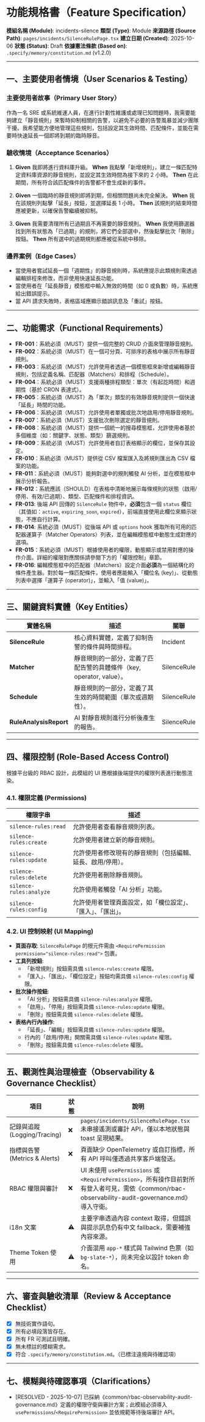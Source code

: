 # 功能規格書（Feature Specification）

**模組名稱 (Module)**: incidents-silence
**類型 (Type)**: Module
**來源路徑 (Source Path)**: `pages/incidents/SilenceRulePage.tsx`
**建立日期 (Created)**: 2025-10-06
**狀態 (Status)**: Draft
**依據憲法條款 (Based on)**: `.specify/memory/constitution.md` (v1.2.0)

---

## 一、主要使用者情境（User Scenarios & Testing）

### 主要使用者故事（Primary User Story）
作為一名 SRE 或系統維運人員，在進行計劃性維護或處理已知問題時，我需要能夠建立「靜音規則」來暫時抑制相關的告警，以避免不必要的告警風暴並減少團隊干擾。我希望能方便地管理這些規則，包括設定其生效時間、匹配條件，並能在需要時快速延長一個即將到期的臨時靜音。

### 驗收情境（Acceptance Scenarios）
1.  **Given** 我即將進行資料庫升級。
    **When** 我點擊「新增規則」，建立一條匹配特定資料庫資源的靜音規則，並設定其生效時間為接下來的 2 小時。
    **Then** 在此期間，所有符合該匹配條件的告警都不會生成新的事件。

2.  **Given** 一個臨時的靜音規則即將到期，但相關問題尚未完全解決。
    **When** 我在該規則列點擊「延長」按鈕，並選擇延長 1 小時。
    **Then** 該規則的結束時間應被更新，以確保告警繼續被抑制。

3.  **Given** 我需要清理所有已過期且不再需要的靜音規則。
    **When** 我使用篩選器找到所有狀態為「已過期」的規則，將它們全部選中，然後點擊批次「刪除」按鈕。
    **Then** 所有選中的過期規則都應被從系統中移除。

### 邊界案例（Edge Cases）
- 當使用者嘗試延長一個「週期性」的靜音規則時，系統應提示此類規則需透過編輯排程來修改，而非使用快速延長功能。
- 當使用者在「延長靜音」模態框中輸入無效的時間（如 0 或負數）時，系統應給出錯誤提示。
- 當 API 請求失敗時，表格區域應顯示錯誤訊息及「重試」按鈕。

---

## 二、功能需求（Functional Requirements）

- **FR-001**：系統必須（MUST）提供一個完整的 CRUD 介面來管理靜音規則。
- **FR-002**：系統必須（MUST）在一個可分頁、可排序的表格中展示所有靜音規則。
- **FR-003**：系統必須（MUST）允許使用者透過一個模態框來新增或編輯靜音規則，包括定義名稱、匹配器（Matchers）和排程（Schedule）。
- **FR-004**：系統必須（MUST）支援兩種排程類型：單次（有起訖時間）和週期性（基於 CRON 表達式）。
- **FR-005**：系統必須（MUST）為「單次」類型的有效靜音規則提供一個快速「延長」時間的功能。
- **FR-006**：系統必須（MUST）允許使用者單獨或批次地啟用/停用靜音規則。
- **FR-007**：系統必須（MUST）支援批次刪除選定的靜音規則。
- **FR-008**：系統必須（MUST）提供一個統一的搜尋模態框，允許使用者基於多個維度（如：關鍵字、狀態、類型）篩選規則。
- **FR-009**：系統必須（MUST）允許使用者自訂表格顯示的欄位，並保存其設定。
- **FR-010**：系統必須（MUST）提供從 CSV 檔案匯入及將規則匯出為 CSV 檔案的功能。
- **FR-011**：系統必須（MUST）能夠對選中的規則觸發 AI 分析，並在模態框中展示分析報告。
- **FR-012**：系統應該（SHOULD）在表格中清晰地展示每條規則的狀態（啟用/停用、有效/已過期）、類型、匹配條件和排程資訊。
- **FR-013**: 後端 API 回傳的 `SilenceRule` 物件中，**必須**包含一個 `status` 欄位（其值如：`active`, `expiring_soon`, `expired`），前端直接使用此欄位來顯示狀態，不應自行計算。
- **FR-014**: 系統必須（MUST）從後端 API 或 `options` hook 獲取所有可用的匹配器運算子（Matcher Operators）列表，並在編輯模態框中動態生成對應的選項。
- **FR-015**：系統必須（MUST）根據使用者的權限，動態顯示或禁用對應的操作介面。詳細的權限對應關係請參閱下方的「權限控制」章節。
- **FR-016**: 編輯模態框中的匹配器（Matchers）設定介面**必須**為一個結構化的條件產生器。對於每一條匹配條件，使用者應能輸入「欄位名 (key)」、從動態列表中選擇「運算子 (operator)」，並輸入「值 (value)」。

---

## 三、關鍵資料實體（Key Entities）
| 實體名稱 | 描述 | 關聯 |
|-----------|------|------|
| **SilenceRule** | 核心資料實體，定義了抑制告警的條件與時間排程。 | Incident |
| **Matcher** | 靜音規則的一部分，定義了匹配告警的具體條件（key, operator, value）。 | SilenceRule |
| **Schedule** | 靜音規則的一部分，定義了其生效的時間範圍（單次或週期性）。 | SilenceRule |
| **RuleAnalysisReport** | AI 對靜音規則進行分析後產生的報告。 | SilenceRule |

---

## 四、權限控制 (Role-Based Access Control)

根據平台級的 RBAC 設計，此模組的 UI 應根據後端提供的權限列表進行動態渲染。

### 4.1. 權限定義 (Permissions)
| 權限字串 | 描述 |
|---|---|
| `silence-rules:read` | 允許使用者查看靜音規則列表。 |
| `silence-rules:create` | 允許使用者建立新的靜音規則。 |
| `silence-rules:update` | 允許使用者修改現有的靜音規則（包括編輯、延長、啟用/停用）。 |
| `silence-rules:delete` | 允許使用者刪除靜音規則。 |
| `silence-rules:analyze` | 允許使用者觸發「AI 分析」功能。 |
| `silence-rules:config` | 允許使用者管理頁面設定，如「欄位設定」、「匯入」、「匯出」。 |

### 4.2. UI 控制映射 (UI Mapping)
- **頁面存取**: `SilenceRulePage` 的根元件需由 `<RequirePermission permission="silence-rules:read">` 包裹。
- **工具列按鈕**:
  - 「新增規則」按鈕需具備 `silence-rules:create` 權限。
  - 「匯入」、「匯出」、「欄位設定」按鈕均需具備 `silence-rules:config` 權限。
- **批次操作按鈕**:
  - 「AI 分析」按鈕需具備 `silence-rules:analyze` 權限。
  - 「啟用」、「停用」按鈕需具備 `silence-rules:update` 權限。
  - 「刪除」按鈕需具備 `silence-rules:delete` 權限。
- **表格內行內操作**:
  - 「延長」、「編輯」按鈕需具備 `silence-rules:update` 權限。
  - 行內的「啟用/停用」開關需具備 `silence-rules:update` 權限。
  - 「刪除」按鈕需具備 `silence-rules:delete` 權限。

---

## 五、觀測性與治理檢查（Observability & Governance Checklist）

| 項目 | 狀態 | 說明 |
|------|------|------|
| 記錄與追蹤 (Logging/Tracing) | ❌ | `pages/incidents/SilenceRulePage.tsx` 未串接遙測或審計 API，僅以本地狀態與 toast 呈現結果。 |
| 指標與告警 (Metrics & Alerts) | ❌ | 頁面缺少 OpenTelemetry 或自訂指標，所有 API 呼叫僅透過共享客戶端發送。 |
| RBAC 權限與審計 | ❌ | UI 未使用 `usePermissions` 或 `<RequirePermission>`，所有操作目前對所有登入者可見，需依《common/rbac-observability-audit-governance.md》導入守衛。 |
| i18n 文案 | ⚠️ | 主要字串透過內容 context 取得，但錯誤與提示訊息仍有中文 fallback，需要補強內容來源。 |
| Theme Token 使用 | ⚠️ | 介面混用 `app-*` 樣式與 Tailwind 色票（如 `bg-slate-*`），尚未完全以設計 token 命名。 |

---

## 六、審查與驗收清單（Review & Acceptance Checklist）

- [x] 無技術實作語句。
- [x] 所有必填段落皆存在。
- [x] 所有 FR 可測試且明確。
- [x] 無未標註的模糊需求。
- [x] 符合 `.specify/memory/constitution.md`。（已標注違規與待確認項）

---

## 七、模糊與待確認事項（Clarifications）

- [RESOLVED - 2025-10-07] 已採納《common/rbac-observability-audit-governance.md》定義的權限守衛與審計方案；此模組必須導入 `usePermissions`/`<RequirePermission>` 並依規範等待後端審計 API。